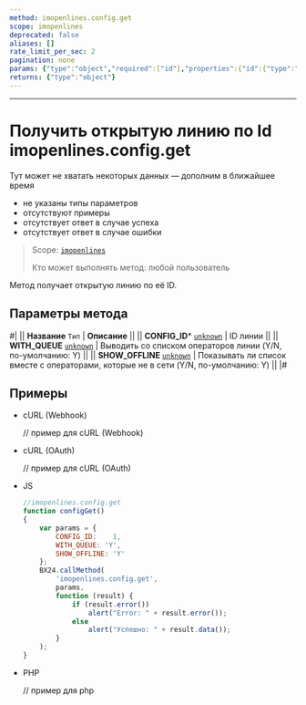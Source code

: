 ```yaml
---
method: imopenlines.config.get
scope: imopenlines
deprecated: false
aliases: []
rate_limit_per_sec: 2
pagination: none
params: {"type":"object","required":["id"],"properties":{"id":{"type":"integer"}}}
returns: {"type":"object"}
---
```



---

# Получить открытую линию по Id imopenlines.config.get



Тут может не хватать некоторых данных — дополним в ближайшее время







- не указаны типы параметров
- отсутствуют примеры
- отсутствует ответ в случае успеха
- отсутствует ответ в случае ошибки





> Scope: [`imopenlines`](../../scopes/permissions.md)
>
> Кто может выполнять метод: любой пользователь

Метод получает открытую линию по её ID.

## Параметры метода



#|
|| **Название**
`Тип` | **Описание** ||
|| **CONFIG_ID***
[`unknown`](../../data-types.md) | ID линии ||
|| **WITH_QUEUE**
[`unknown`](../../data-types.md) | Выводить со списком операторов линии (Y/N, по-умолчанию: Y) ||
|| **SHOW_OFFLINE**
[`unknown`](../../data-types.md) | Показывать ли список вместе с операторами, которые не в сети (Y/N, по-умолчанию: Y) ||
|#

## Примеры





- cURL (Webhook)

    // пример для cURL (Webhook)

- cURL (OAuth)

    // пример для cURL (OAuth)

- JS

    ```js
    //imopenlines.config.get
    function configGet()
    {
        var params = {
            CONFIG_ID:    1,
            WITH_QUEUE: 'Y',
            SHOW_OFFLINE: 'Y'
        };
        BX24.callMethod(
            'imopenlines.config.get',
            params,
            function (result) {
                if (result.error())
                    alert("Error: " + result.error());
                else
                    alert("Успешно: " + result.data());
            }
        );
    }
    ```

- PHP

    // пример для php




